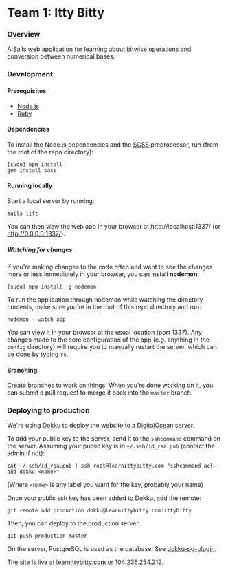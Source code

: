 # Team 1: Itty Bitty

### Overview

A [Sails](http://sailsjs.org) web application for learning about bitwise operations and conversion between numerical bases.



### Development


#### Prerequisites
- [Node.js](http://nodejs.org/)
- [Ruby](https://www.ruby-lang.org/en/)


#### Dependencies
To install the Node.js dependencies and the [SCSS](http://sass-lang.com/) preprocessor, run (from the root of the repo directory):

```shell
[sudo] npm install
gem install sass
```

#### Running locally
Start a local server by running:
```shell
sails lift
```

You can then view the web app in your browser at http://localhost:1337/ (or http://0.0.0.0:1337/).

##### Watching for changes
If you're making changes to the code often and want to see the changes more or less immediately in your browser, you can install **nodemon**:

```shell
[sudo] npm install -g nodemon
```

To run the application through nodemon while watching the directory contents, make sure you're in the root of this repo directory and run:

```shell
nodemon --watch app
```

You can view it in your browser at the usual location (port 1337). Any changes made to the core configuration of the app (e.g. anything in the `config` directory) will require you to manually restart the server, which can be done by typing `rs`.


#### Branching
Create branches to work on things. When you're done working on it, you can submit a pull request to merge it back into the `master` branch.



### Deploying to production
We're using [Dokku](https://github.com/progrium/dokku) to deploy the website to a [DigitalOcean](https://www.digitalocean.com/) server.

To add your public key to the server, send it to the `sshcommand` command on the server. Assuming your public key is in `~/.ssh/id_rsa.pub` (contact the admin if not):

```shell
cat ~/.ssh/id_rsa.pub | ssh root@learnittybitty.com "sshcommand acl-add dokku <name>"
```

(Where `<name>` is any label you want for the key, probably your name)

Once your public ssh key has been added to Dokku, add the remote:

```shell
git remote add production dokku@learnittybitty.com:ittybitty
```

Then, you can deploy to the production server:

```shell
git push production master
```

On the server, PostgreSQL is used as the database. See [dokku-pg-plugin](https://github.com/Kloadut/dokku-pg-plugin).

The site is live at [learnittybitty.com](http://learnittybitty.com) or 104.236.254.212.
